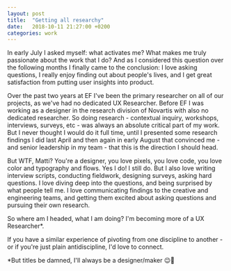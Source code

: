 ```yaml
---
layout: post
title:  "Getting all researchy"
date:   2018-10-11 21:27:00 +0200
categories: work
---
```


<!-- ![Building a fence](/assets/images/fenceBlogPost.jpg){: .after-title }
<br/><br/> -->

In early July I asked myself: what activates me? What makes me truly passionate about the work that I do? And as I considered this question over the following months I finally came to the conclusion: I love asking questions, I really enjoy finding out about people's lives, and I get great satisfaction from putting user insights into product. 

Over the past two years at EF I've been the primary researcher on all of our projects, as we've had no dedicated UX Researcher. Before EF I was working as a designer in the research division of Novartis with also no dedicated researcher. So doing research - contextual inquiry, workshops, interviews, surveys, etc - was always an absolute critical part of my work. But I never thought I would do it full time, until I presented some research findings I did last April and then again in early August that convinced me - and senior leadership in my team - that this is the direction I should head.

But WTF, Matti? You're a designer, you love pixels, you love code, you love color and typography and flows. Yes I do! I still do. But I also love writing interview scripts, conducting fieldwork, designing surveys, asking hard questions. I love diving deep into the questions, and being surprised by what people tell me. I love communicating findings to the creative and engineering teams, and getting them excited about asking questions and pursuing their own research.

So where am I headed, what I am doing? I'm becoming more of a UX Researcher*.

If you have a similar experience of pivoting from one discipline to another - or if you're just plain antidiscipline, I'd love to connect.

<p class="captionText">*But titles be damned, I'll always be a designer/maker 😉🦈